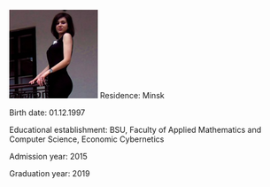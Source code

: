 ![1997](1997.png)
Residence: Minsk

Birth date: 01.12.1997

Educational establishment: BSU, Faculty of Applied Mathematics and Computer Science, Economic Cybernetics

Admission year: 2015

Graduation year: 2019
